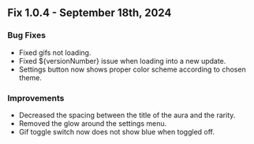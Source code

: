 ## Fix 1.0.4 - September 18th, 2024

### Bug Fixes
- Fixed gifs not loading.
- Fixed ${versionNumber} issue when loading into a new update.
- Settings button now shows proper color scheme according to chosen theme.

### Improvements
- Decreased the spacing between the title of the aura and the rarity.
- Removed the glow around the settings menu.
- Gif toggle switch now does not show blue when toggled off.
